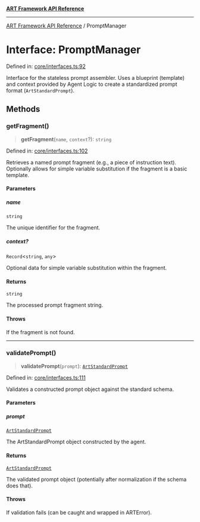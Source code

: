 [**ART Framework API Reference**](../README.md)

***

[ART Framework API Reference](../README.md) / PromptManager

# Interface: PromptManager

Defined in: [core/interfaces.ts:92](https://github.com/hashangit/ART/blob/0d5679913e70f07ec60f00c1f87b53a5f0bf6ddf/src/core/interfaces.ts#L92)

Interface for the stateless prompt assembler.
Uses a blueprint (template) and context provided by Agent Logic
to create a standardized prompt format (`ArtStandardPrompt`).

## Methods

### getFragment()

> **getFragment**(`name`, `context`?): `string`

Defined in: [core/interfaces.ts:102](https://github.com/hashangit/ART/blob/0d5679913e70f07ec60f00c1f87b53a5f0bf6ddf/src/core/interfaces.ts#L102)

Retrieves a named prompt fragment (e.g., a piece of instruction text).
Optionally allows for simple variable substitution if the fragment is a basic template.

#### Parameters

##### name

`string`

The unique identifier for the fragment.

##### context?

`Record`\<`string`, `any`\>

Optional data for simple variable substitution within the fragment.

#### Returns

`string`

The processed prompt fragment string.

#### Throws

If the fragment is not found.

***

### validatePrompt()

> **validatePrompt**(`prompt`): [`ArtStandardPrompt`](../type-aliases/ArtStandardPrompt.md)

Defined in: [core/interfaces.ts:111](https://github.com/hashangit/ART/blob/0d5679913e70f07ec60f00c1f87b53a5f0bf6ddf/src/core/interfaces.ts#L111)

Validates a constructed prompt object against the standard schema.

#### Parameters

##### prompt

[`ArtStandardPrompt`](../type-aliases/ArtStandardPrompt.md)

The ArtStandardPrompt object constructed by the agent.

#### Returns

[`ArtStandardPrompt`](../type-aliases/ArtStandardPrompt.md)

The validated prompt object (potentially after normalization if the schema does that).

#### Throws

If validation fails (can be caught and wrapped in ARTError).
